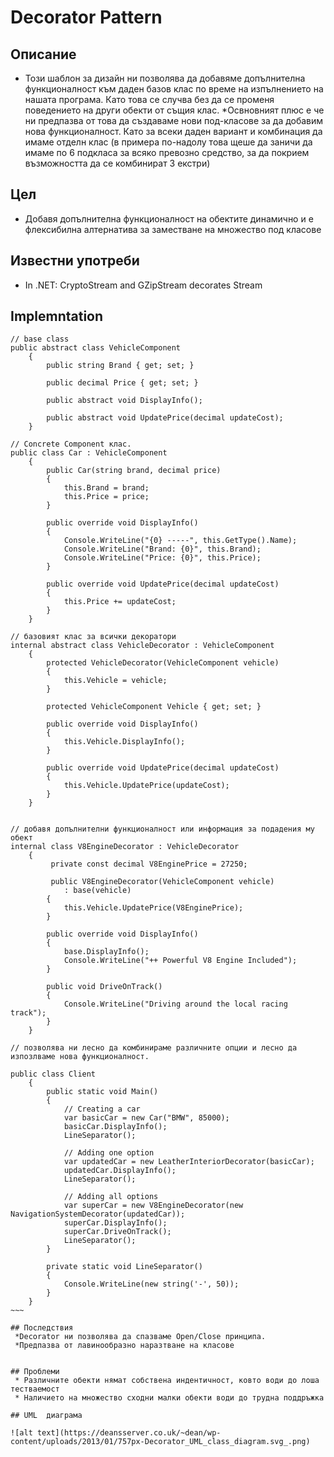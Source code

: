 # Decorator Pattern

## Описание
 * Този шаблон за дизайн ни позволява да добавяме допълнителна функционалност към даден базов клас по време на изпълнението на нашата програма. Като това се случва без да се променя поведението на други обекти от същия клас.
 *Освновният плюс е че ни предпазва от това да създаваме нови под-класове за да добавим нова функционалност. Като за всеки даден вариант и комбинация да имаме отделн клас (в примера по-надолу това щеше да заничи да имаме по 6 подкласа за всяко превозно средство, за да покрием възможността да се комбинират 3 екстри)   
 
## Цел
 * Добавя допълнителна функционалност на обектите динамично и е флексибилна алтернатива за заместване на множество под класове

## Известни употреби
 * In .NET: CryptoStream and GZipStream decorates Stream

## Implemntation
```
// base class
public abstract class VehicleComponent
    {
        public string Brand { get; set; }

        public decimal Price { get; set; }

        public abstract void DisplayInfo();

        public abstract void UpdatePrice(decimal updateCost);
    }

// Concrete Component клас. 
public class Car : VehicleComponent
    {
        public Car(string brand, decimal price)
        {
            this.Brand = brand;
            this.Price = price;
        }

        public override void DisplayInfo()
        {
            Console.WriteLine("{0} -----", this.GetType().Name);
            Console.WriteLine("Brand: {0}", this.Brand);
            Console.WriteLine("Price: {0}", this.Price);
        }

        public override void UpdatePrice(decimal updateCost)
        {
            this.Price += updateCost;
        }
    }

// базовият клас за всички декоратори
internal abstract class VehicleDecorator : VehicleComponent
    {
        protected VehicleDecorator(VehicleComponent vehicle)
        {
            this.Vehicle = vehicle;
        }

        protected VehicleComponent Vehicle { get; set; }

        public override void DisplayInfo()
        {
            this.Vehicle.DisplayInfo();
        }

        public override void UpdatePrice(decimal updateCost)
        {
            this.Vehicle.UpdatePrice(updateCost);
        }
    }


// добавя допълнителни функционалност или информация за подадения му обект
internal class V8EngineDecorator : VehicleDecorator
    {
         private const decimal V8EnginePrice = 27250;

         public V8EngineDecorator(VehicleComponent vehicle)
            : base(vehicle)
        {
            this.Vehicle.UpdatePrice(V8EnginePrice);            
        }

        public override void DisplayInfo()
        {
            base.DisplayInfo();
            Console.WriteLine("++ Powerful V8 Engine Included");
        }

        public void DriveOnTrack()
        {
            Console.WriteLine("Driving around the local racing track");
        }
    }

// позволява ни лесно да комбинираме различните опции и лесно да изпозлваме нова функционалност. 

public class Client
    {
        public static void Main()
        {
            // Creating a car
            var basicCar = new Car("BMW", 85000);
            basicCar.DisplayInfo();
            LineSeparator();

            // Adding one option
            var updatedCar = new LeatherInteriorDecorator(basicCar);
            updatedCar.DisplayInfo();
            LineSeparator();

            // Adding all options
            var superCar = new V8EngineDecorator(new NavigationSystemDecorator(updatedCar));
            superCar.DisplayInfo();
            superCar.DriveOnTrack();
            LineSeparator();
        }

        private static void LineSeparator()
        {
            Console.WriteLine(new string('-', 50));
        }
    }
~~~

## Последствия
 *Decorator ни позволява да спазваме Open/Close принципа.
 *Предпазва от лавинообразно наразтване на класове


## Проблеми
 * Различните обекти нямат собствена индентичност, ковто води до лоша тестваемост
 * Наличието на множество сходни малки обекти води до трудна поддръжка
  
## UML  диаграма

![alt text](https://deansserver.co.uk/~dean/wp-content/uploads/2013/01/757px-Decorator_UML_class_diagram.svg_.png)
